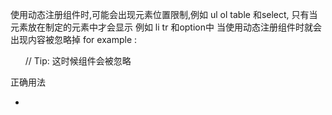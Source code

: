 使用动态注册组件时,可能会出现元素位置限制,例如 ul ol table 和select, 只有当元素放在制定的元素中才会显示 例如 li tr 和option中
当使用动态注册组件时就会出现内容被忽略掉
for example : <blog-post-row />
<ul>
<blog-post-row /> // Tip: 这时候组件会被忽略
</ul>
正确用法
<ul>
 <li is="vue:blog-post-row"></li>
</ul>